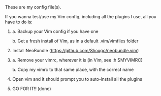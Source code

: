 These are my config file(s).

If you wanna test/use my Vim config, including all the plugins I use, all you have to do is:

1. a. Backup your Vim config if you have one

   b. Get a fresh install of Vim, as in a default .vim/vimfiles folder

2. Install NeoBundle (https://github.com/Shougo/neobundle.vim)

3. a. Remove your vimrc, wherever it is (in Vim, see :h $MYVIMRC)

   b. Copy my vimrc to that same place, with the correct name

4. Open vim and it should prompt you to auto-install all the plugins

5. GO FOR IT!! (done)
